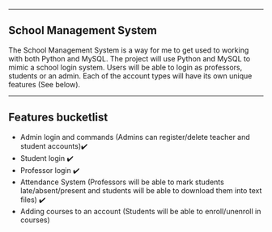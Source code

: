 
---

## School Management System

The School Management System is a way for me to get used to working with both Python and MySQL. The project will use Python and MySQL to mimic a school login system. Users will be able to login as professors, students or an admin. Each of the account types will have its own unique features (See below).

---

## Features bucketlist

* Admin login and commands (Admins can register/delete teacher and student accounts)✔️
* Student login ✔️
* Professor login ✔️
* Attendance System (Professors will be able to mark students late/absent/present and students will be able to download them into text files) ✔️
* Adding courses to an account (Students will be able to enroll/unenroll in courses)

